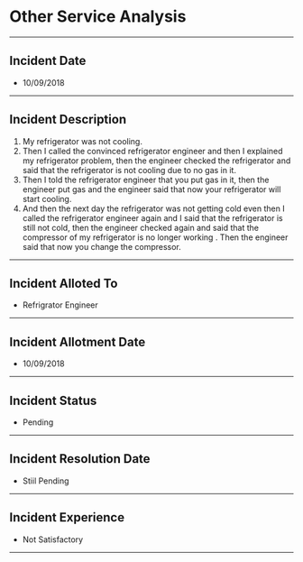 # Other Service Analysis
---------
## Incident Date
* 10/09/2018
---------
## Incident Description
1. My refrigerator was not cooling.
2. Then I called the convinced refrigerator engineer and then I explained my refrigerator problem, then the engineer checked the refrigerator and said that the refrigerator is not cooling due to no gas in it.
3. Then I told the refrigerator engineer that you put gas in it, then the engineer put gas and the engineer said that now your refrigerator will start cooling.
5. And then the next day the refrigerator was not getting cold even then I called the refrigerator engineer again and I said that the refrigerator is still not cold, then the engineer checked again and said that the compressor of my refrigerator is no longer working . Then the engineer said that now you change the compressor.
----------------------------------
## Incident Alloted To
- Refrigrator Engineer
----------
## Incident Allotment Date
- 10/09/2018
-----------
## Incident Status
- Pending
-----------
## Incident Resolution Date
- Stiil Pending
-----------
## Incident Experience
- Not Satisfactory
-----------
